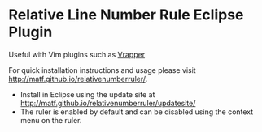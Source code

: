 Relative Line Number Rule Eclipse Plugin
========================================

Useful with Vim plugins such as [Vrapper](http://vrapper.sourceforge.net/home/)

For quick installation instructions and usage please visit http://matf.github.io/relativenumberruler/.

* Install in Eclipse using the update site at http://matf.github.io/relativenumberruler/updatesite/
* The ruler is enabled by default and can be disabled using the context menu on the ruler.
